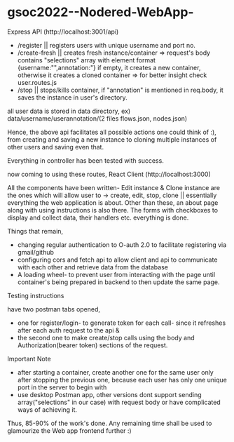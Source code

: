 # gsoc2022--Nodered-WebApp-

Express API (http://localhost:3001/api)
- /register || registers users with unique username and port no.
- /create-fresh || creates fresh instance/container => request's body contains "selections" array with element format {username:"",annotation:"}
  if empty, it creates a new container, otherwise it creates a cloned container => for better insight check user.routes.js
- /stop || stops/kills container, if "annotation" is mentioned in req.body, it saves the instance in user's directory.

all user data is stored in data directory, ex) data/username/userannotation/(2 files flows.json, nodes.json)

Hence, the above api facilitates all possible actions one could think of :), from creating and saving a new instance to cloning multiple instances of other users and saving even that.


Everything in controller has been tested with success.

now coming to using these routes,
React Client (http://localhost:3000)

All the components have been written- Edit instance & Clone instance are the ones which will allow user to -> create, edit, stop, clone || essentially everything the web application is about.
Other than these, an about page along with using instructions is also there.
The forms with checkboxes to display and collect data, their handlers etc. everything is done.

Things that remain,
- changing regular authentication to O-auth 2.0 to facilitate registering via gmail/github
- configuring cors and fetch api to allow client and api to communicate with each other and retrieve data from the database
- A loading wheel- to prevent user from interacting with the page until container's being prepared in backend to then update the same page.

Testing instructions

have two postman tabs opened, 
- one for register/login- to generate token for each call- since it refreshes after each auth request to the api & 
- the second one to make create/stop calls using the body and Authorization(bearer token) sections of the request.

Important Note 
- after starting a container, create another one for the same user only after stopping the previous one, because each user has only one unique port in the server to begin with
- use desktop Postman app, other versions dont support sending array("selections" in our case) with request body or have complicated ways of achieving it.

Thus, 85-90% of the work's done. Any remaining time shall be used to glamourize the Web app frontend further :)
